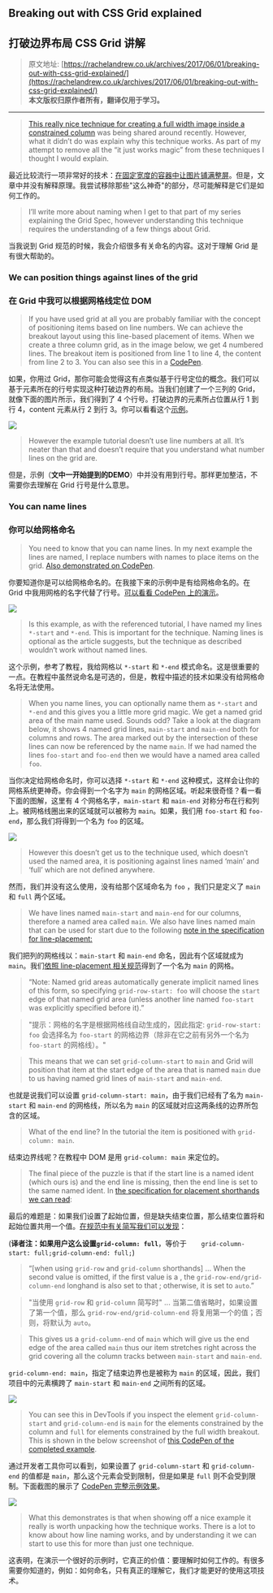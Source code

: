 ## Breaking out with CSS Grid explained
## 打破边界布局 CSS Grid 讲解

> 原文地址: [https://rachelandrew.co.uk/archives/2017/06/01/breaking-out-with-css-grid-explained/](https://rachelandrew.co.uk/archives/2017/06/01/breaking-out-with-css-grid-explained/)     
**本文版权归原作者所有，翻译仅用于学习。**

---------

> [This really nice technique for creating a full width image inside a constrained column](https://cloudfour.com/thinks/breaking-out-with-css-grid-layout/) was being shared around recently. However, what it didn’t do was explain why this technique works. As part of my attempt to remove all the “it just works magic” from these techniques I thought I would explain.

最近比较流行一项非常好的技术：[在固定宽度的容器中让图片铺满整屏](https://cloudfour.com/thinks/breaking-out-with-css-grid-layout/)。但是，文章中并没有解释原理。我尝试移除那些"这么神奇"的部分，尽可能解释是它们是如何工作的。

> I’ll write more about naming when I get to that part of my series explaining the Grid Spec, however understanding this technique requires the understanding of a few things about Grid.

当我说到 Grid 规范的时候，我会介绍很多有关命名的内容。这对于理解 Grid 是有很大帮助的。

### We can position things against lines of the grid

### 在 Grid 中我可以根据网格线定位 DOM

> If you have used grid at all you are probably familiar with the concept of positioning items based on line numbers. We can achieve the breakout layout using this line-based placement of items. When we create a three column grid, as in the image below, we get 4 numbered lines. The breakout item is positioned from line 1 to line 4, the content from line 2 to 3. You can also see this in a [CodePen](https://codepen.io/rachelandrew/pen/PjYGLm).

如果，你用过 Grid，那你可能会觉得这有点类似基于行号定位的概念。我们可以基于元素所在的行号实现这种打破边界的布局。当我们创建了一个三列的 Grid，就像下面的图片所示，我们得到了 4 个行号。打破边界的元素所占位置从行 1 到行 4，content 元素从行 2 到行 3。你可以看看这个[示例](https://codepen.io/rachelandrew/pen/PjYGLm)。

![](https://rachelandrew.co.uk/perch/resources/numbered-lines-1.png)

> However the example tutorial doesn’t use line numbers at all. It’s neater than that and doesn’t require that you understand what number lines on the grid are.

但是，示例（**文中一开始提到的DEMO**）中并没有用到行号。那样更加整洁，不需要你去理解在 Grid 行号是什么意思。

### You can name lines

### 你可以给网格命名

> You need to know that you can name lines. In my next example the lines are named, I replace numbers with names to place items on the grid. [Also demonstrated on CodePen](https://codepen.io/rachelandrew/pen/zwXwmj).

你要知道你是可以给网格命名的。在我接下来的示例中是有给网格命名的。在 Grid 中我用网格的名字代替了行号。[可以看看 CodePen 上的演示](https://codepen.io/rachelandrew/pen/zwXwmj)。

![](https://rachelandrew.co.uk/perch/resources/named-lines.png)

> Is this example, as with the referenced tutorial, I have named my lines ```*-start``` and ```*-end```. This is important for the technique. Naming lines is optional as the article suggests, but the technique as described wouldn’t work without named lines.

这个示例，参考了教程，我给网格以 ```*-start``` 和 ```*-end``` 模式命名。这是很重要的一点。在教程中虽然说命名是可选的，但是，教程中描述的技术如果没有给网格命名将无法使用。

> When you name lines, you can optionally name them as ```*-start``` and ```*-end``` and this gives you a little more grid magic. We get a named grid area of the main name used. Sounds odd? Take a look at the diagram below, it shows 4 named grid lines, ```main-start``` and ```main-end``` both for columns and rows. The area marked out by the intersection of these lines can now be referenced by the name ```main```. If we had named the lines ```foo-start``` and ```foo-end``` then we would have a named area called ```foo```.

当你决定给网格命名时，你可以选择 ```*-start``` 和 ```*-end``` 这种模式，这样会让你的网格系统更神奇。你会得到一个名字为 ```main``` 的网格区域。听起来很奇怪？看一看下面的图解，这里有 4 个网格名字，```main-start``` 和 ```main-end``` 对称分布在行和列上。被网格线圈出来的区域就可以被称为  ```main```。如果，我们用 ```foo-start``` 和 ```foo-end```，那么我们将得到一个名为 ```foo``` 的区域。

![](https://rachelandrew.co.uk/perch/resources/grid-area.png)

> However this doesn’t get us to the technique used, which doesn’t used the named area, it is positioning against lines named ‘main’ and ‘full’ which are not defined anywhere.

然而，我们并没有这么使用，没有给那个区域命名为 ```foo``` ，我们只是定义了 ```main``` 和 ```full``` 两个区域。

> We have lines named ```main-start``` and ```main-end``` for our columns, therefore a named area called ```main```. We also have lines named main that can be used for start due to the following [note in the specification for line-placement:](https://www.w3.org/TR/css-grid-1/#line-placement)

我们把列的网格线以：```main-start``` 和 ```main-end``` 命名，因此有个区域就成为 ```main```。我们[依照 line-placement 相关规范](https://www.w3.org/TR/css-grid-1/#line-placement)得到了一个名为 ```main``` 的网格。

> “Note: Named grid areas automatically generate implicit named lines of this form, so specifying ```grid-row-start: foo``` will choose the ```start``` edge of that named grid area (unless another line named ```foo-start``` was explicitly specified before it).”

> "提示：网格的名字是根据网格线自动生成的，因此指定: ```grid-row-start: foo``` 会选择名为 ```foo-start``` 的网格边界（除非在它之前有另外一个名为 ```foo-start``` 的网格线）。"

> This means that we can set ```grid-column-start``` to ```main``` and Grid will position that item at the start edge of the area that is named ```main``` due to us having named grid lines of ```main-start``` and ```main-end```.

也就是说我们可以设置 ```grid-column-start: main```，由于我们已经有了名为 ```main-start``` 和 ```main-end``` 的网格线，所以名为 ```main``` 的区域就对应这两条线的边界所包含的区域。

> What of the end line? In the tutorial the item is positioned with ```grid-column: main```.

结束边界线呢？在教程中 DOM 是用 ```grid-column: main``` 来定位的。

> The final piece of the puzzle is that if the start line is a named ident (which ours is) and the end line is missing, then the end line is set to the same named ident. In [the specification for placement shorthands we can read](https://www.w3.org/TR/css-grid-1/#placement-shorthands):

最后的难题是：如果我们设置了起始位置，但是缺失结束位置，那么结束位置将和起始位置共用一个值。[在规范中有关简写我们可以发现](https://www.w3.org/TR/css-grid-1/#placement-shorthands)：

(**译者注：如果用户这么设置```grid-column: full```**，等价于```    grid-column-start: full;grid-column-end: full;```)

> “[when using ```grid-row``` and ```grid-column``` shorthands] … When the second value is omitted, if the first value is a <custom-ident>, the ```grid-row-end/grid-column-end``` longhand is also set to that <custom-ident>; otherwise, it is set to ```auto```.”

> "当使用 ```grid-row``` 和 ```grid-column``` 简写时" ... 当第二值省略时，如果设置了第一个值，那么 ```grid-row-end/grid-column-end``` 将复用第一个的值；否则，将默认为 ```auto```。

> This gives us a ```grid-column-end``` of ```main``` which will give us the end edge of the area called ```main``` thus our item stretches right across the grid covering all the column tracks between ```main-start``` and ```main-end```.

```grid-column-end: main```，指定了结束边界也是被称为 ```main``` 的区域，因此，我们项目中的元素横跨了 ```main-start``` 和 ```main-end``` 之间所有的区域。

![](https://rachelandrew.co.uk/perch/resources/implicit-named-lines.png)

> You can see this in DevTools if you inspect the element ```grid-column-start``` and ```grid-column-end``` is ```main``` for the elements constrained by the column and ```full``` for elements constrained by the full width breakout. This is shown in the below screenshot of [this CodePen of the completed example](https://codepen.io/rachelandrew/pen/xdedMy).

通过开发者工具你可以看到，如果设置了 ```grid-column-start``` 和 ```grid-column-end``` 的值都是 ```main```，那么这个元素会受到限制，但是如果是 ```full``` 则不会受到限制。下面截图的展示了 [CodePen 完整示例效果](https://codepen.io/rachelandrew/pen/xdedMy)。

![](https://rachelandrew.co.uk/perch/resources/ff-devtools-main.png)

> What this demonstrates is that when showing off a nice example it really is worth unpacking how the technique works. There is a lot to know about how line naming works, and by understanding it we can start to use this for more than just one technique.

这表明，在演示一个很好的示例时，它真正的价值：要理解时如何工作的。有很多需要你知道的，例如：如何命名，只有真正的理解它，我们才能更好的使用这项技术。





